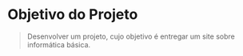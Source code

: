 # **Objetivo do Projeto**

> Desenvolver um projeto, cujo objetivo é entregar um site sobre informática básica.
